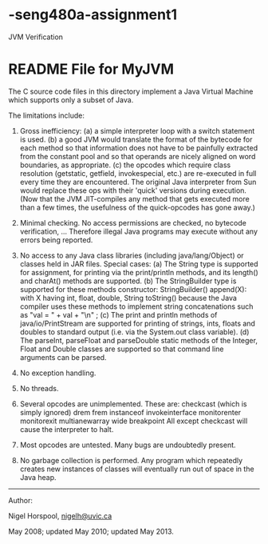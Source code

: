 -seng480a-assignment1
=====================

JVM Verification


README File for MyJVM
=====================

The C source code files in this directory implement a Java Virtual Machine
which supports only a subset of Java.

The limitations include:

1.  Gross inefficiency:
    (a) a simple interpreter loop with a switch statement is used.
    (b) a good JVM would translate the format of the bytecode for each
        method so that information does not have to be painfully extracted
        from the constant pool and so that operands are nicely aligned
        on word boundaries, as appropriate.
    (c) the opcodes which require class resolution (getstatic, getfield,
        invokespecial, etc.) are re-executed in full every time they are
        encountered.  The original Java interpreter from Sun would replace
        these ops with their 'quick' versions during execution.  (Now that
        the JVM JIT-compiles any method that gets executed more than a
        few times, the usefulness of the quick-opcodes has gone away.)

2.  Minimal checking.
    No access permissions are checked, no bytecode verification, ...
    Therefore illegal Java programs may execute without any errors
    being reported.

3.  No access to any Java class libraries (including java/lang/Object)
    or classes held in JAR files.
    Special cases:
    (a) The String type is supported for assignment, for
        printing via the print/println methods, and its
        length() and charAt() methods are supported.
    (b) The StringBuilder type is supported for these methods
            constructor:  StringBuilder()
            append(X):  with X having int, float, double, String
            toString()
        because the Java compiler uses these methods to implement
        string concatenations such as "val = " + val + "\n"  ;
    (c) The print and println methods of java/io/PrintStream are supported
        for printing of strings, ints, floats and doubles to standard
        output (i.e. via the System.out class variable).
    (d) The parseInt, parseFloat and parseDouble static methods of
        the Integer, Float and Double classes are supported so that
        command line arguments can be parsed.

4.  No exception handling.

5.  No threads.

6.  Several opcodes are unimplemented.
    These are:
        checkcast   (which is simply ignored)
        drem
        frem
        instanceof
        invokeinterface
        monitorenter
        monitorexit
        multianewarray
        wide
        breakpoint
    All except checkcast will cause the interpreter to halt.

7.  Most opcodes are untested.  Many bugs are undoubtedly present.

8.  No garbage collection is performed.  Any program which repeatedly creates
    new instances of classes will eventually run out of space in the Java heap.


---------

Author:

   Nigel Horspool, nigelh@uvic.ca

   May 2008; updated May 2010; updated May 2013.
